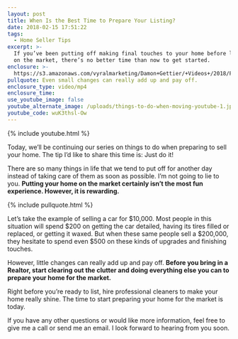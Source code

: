 ```yaml
---
layout: post
title: When Is the Best Time to Prepare Your Listing?
date: 2018-02-15 17:51:22
tags:
  - Home Seller Tips
excerpt: >-
  If you’ve been putting off making final touches to your home before listing it
  on the market, there’s no better time than now to get started.
enclosure: >-
  https://s3.amazonaws.com/vyralmarketing/Damon+Gettier/+Videos+/2018/February/Roanoke+Real+Estate+Agent-+When+Is+the+Best+Time+to+Prepare+Your+Listing%253F.mp4
pullquote: Even small changes can really add up and pay off.
enclosure_type: video/mp4
enclosure_time:
use_youtube_image: false
youtube_alternate_image: /uploads/things-to-do-when-moving-youtube-1.jpg
youtube_code: wuK3thsl-Ow
---
```


{% include youtube.html %}

Today, we’ll be continuing our series on things to do when preparing to sell your home. The tip I’d like to share this time is: Just do it!

There are so many things in life that we tend to put off for another day instead of taking care of them as soon as possible. I’m not going to lie to you. **Putting your home on the market certainly isn’t the most fun experience. However, it is rewarding.**

{% include pullquote.html %}

Let’s take the example of selling a car for $10,000. Most people in this situation will spend $200 on getting the car detailed, having its tires filled or replaced, or getting it waxed. But when these same people sell a $200,000, they hesitate to spend even $500 on these kinds of upgrades and finishing touches.

However, little changes can really add up and pay off. **Before you bring in a Realtor, start clearing out the clutter and doing everything else you can to prepare your home for the market.**

Right before you’re ready to list, hire professional cleaners to make your home really shine. The time to start preparing your home for the market is today.

If you have any other questions or would like more information, feel free to give me a call or send me an email. I look forward to hearing from you soon.